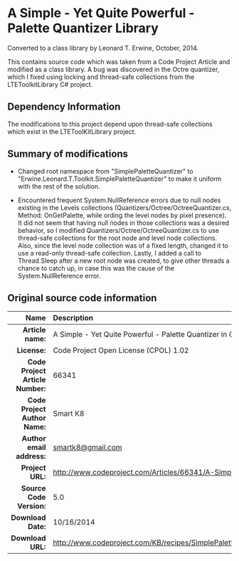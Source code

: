 A Simple - Yet Quite Powerful - Palette Quantizer Library
=========================================================
Converted to a class library by Leonard T. Erwine, October, 2014.

This contains source code which was taken from a Code Project Article and modified as a class library.
A bug was discovered in the Octre quantizer, which I fixed using locking and thread-safe collections from the LTEToolkitLibrary C# project.

Dependency Information
----------------------

The modifications to this project depend upon thread-safe collections which exist in the LTEToolKitLibrary project.

Summary of modifications
------------------------

- Changed root namespace from "SimplePaletteQuantizer" to "Erwine.Leonard.T.Toolkit.SimplePaletteQuantizer" to make it uniform with the rest of the solution.

- Encountered frequent System.NullReference errors due to null nodes existing in the Levels collections
	(Quantizers/Octree/OctreeQuantizer.cs, Method: OnGetPalette, while ording the level nodes by pixel presence). It did not seem that having null nodes in those
	collections was a desired behavior, so I modified Quantizers/Octree/OctreeQuantizer.cs to use thread-safe collections for the root node and level node collections.
	Also, since the level node collection was of a fixed length, changed it to use a read-only thread-safe collection.
	Lastly, I added a call to Thread.Sleep after a new root node was created, to give other threads a chance to catch up, in case this was the cause
	of the System.NullReference error.

Original source code information
--------------------------------

| Name                                          | Description                                                                                     |
| --------------------------------------------: | :---------------------------------------------------------------------------------------------- |
|                <strong>Article name:</strong> | A Simple - Yet Quite Powerful - Palette Quantizer in C#                                         |
|                     <strong>License:</strong> | Code Project Open License (CPOL) 1.02                                                           |
| <strong>Code Project Article Number:</strong> | 66341                                                                                           |
|    <strong>Code Project Author Name:</strong> | Smart K8                                                                                        |
|        <strong>Author email address:</strong> | smartk8@gmail.com                                                                               |
|                 <strong>Project URL:</strong> | http://www.codeproject.com/Articles/66341/A-Simple-Yet-Quite-Powerful-Palette-Quantizer-in-C    |
|         <strong>Source Code Version:</strong> | 5.0                                                                                             |
|               <strong>Download Date:</strong> | 10/16/2014                                                                                      |
|                <strong>Download URL:</strong> | http://www.codeproject.com/KB/recipes/SimplePaletteQuantizer/SimplePaletteQuantizerVS2010v5.zip |
